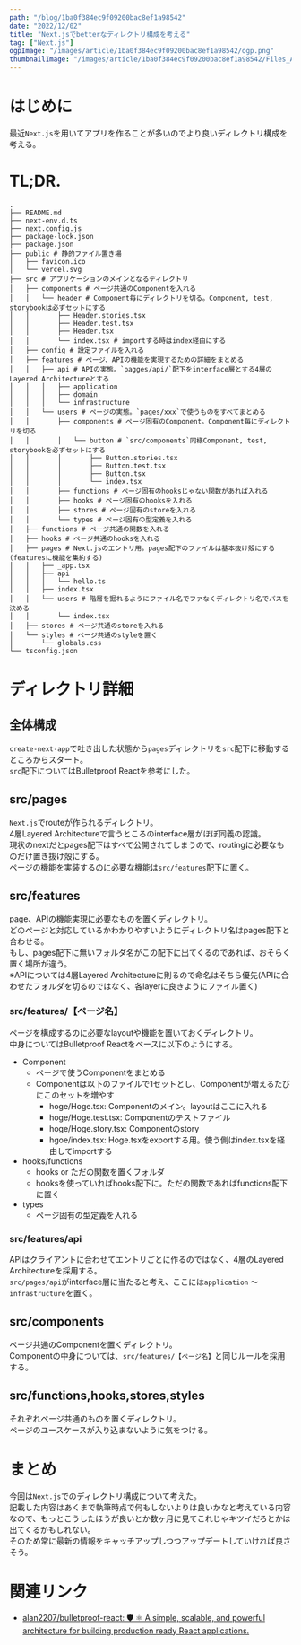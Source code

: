 ```yaml
---
path: "/blog/1ba0f384ec9f09200bac8ef1a98542"
date: "2022/12/02"
title: "Next.jsでbetterなディレクトリ構成を考える"
tag: ["Next.js"]
ogpImage: "/images/article/1ba0f384ec9f09200bac8ef1a98542/ogp.png"
thumbnailImage: "/images/article/1ba0f384ec9f09200bac8ef1a98542/Files_And_Folder_Monochromatic.png"
---
```


# はじめに

最近`Next.js`を用いてアプリを作ることが多いのでより良いディレクトリ構成を考える。

# TL;DR.

```
.
├── README.md
├── next-env.d.ts
├── next.config.js
├── package-lock.json
├── package.json
├── public # 静的ファイル置き場
│   ├── favicon.ico
│   └── vercel.svg
├── src # アプリケーションのメインとなるディレクトリ
│   ├── components # ページ共通のComponentを入れる
│   │   └── header # Component毎にディレクトリを切る。Component, test, storybookは必ずセットにする
│   │       ├── Header.stories.tsx 
│   │       ├── Header.test.tsx
│   │       ├── Header.tsx
│   │       └── index.tsx # importする時はindex経由にする
│   ├── config # 設定ファイルを入れる
│   ├── features # ページ、APIの機能を実現するための詳細をまとめる
│   │   ├── api # APIの実態。`pagges/api/`配下をinterface層とする4層のLayered Architectureとする
│   │   │   ├── application
│   │   │   ├── domain
│   │   │   └── infrastructure
│   │   └── users # ページの実態。`pages/xxx`で使うものをすべてまとめる
│   │       ├── components # ページ固有のComponent。Component毎にディレクトリを切る
│   │       │   └── button # `src/components`同様Component, test, storybookを必ずセットにする
│   │       │       ├── Button.stories.tsx
│   │       │       ├── Button.test.tsx
│   │       │       ├── Button.tsx
│   │       │       └── index.tsx
│   │       ├── functions # ページ固有のhooksじゃない関数があれば入れる
│   │       ├── hooks # ページ固有のhooksを入れる
│   │       ├── stores # ページ固有のstoreを入れる
│   │       └── types # ページ固有の型定義を入れる
│   ├── functions # ページ共通の関数を入れる
│   ├── hooks # ページ共通のhooksを入れる
│   ├── pages # Next.jsのエントリ用。pages配下のファイルは基本抜け殻にする(featuresに機能を集約する)
│   │   ├── _app.tsx
│   │   ├── api
│   │   │   └── hello.ts
│   │   ├── index.tsx
│   │   └── users # 階層を掘れるようにファイル名でファなくディレクトリ名でパスを決める
│   │       └── index.tsx
│   ├── stores # ページ共通のstoreを入れる
│   └── styles # ページ共通のstyleを置く
│       └── globals.css
└── tsconfig.json
```

# ディレクトリ詳細

## 全体構成

`create-next-app`で吐き出した状態から`pages`ディレクトリを`src`配下に移動するところからスタート。  
`src`配下についてはBulletproof Reactを参考にした。

## src/pages

`Next.js`でrouteが作られるディレクトリ。  
4層Layered Architectureで言うところのinterface層がほぼ同義の認識。  
現状のnextだとpages配下はすべて公開されてしまうので、routingに必要なものだけ置き抜け殻にする。  
ページの機能を実装するのに必要な機能は`src/features`配下に置く。

## src/features

page、APIの機能実現に必要なものを置くディレクトリ。  
どのページと対応しているかわかりやすいようにディレクトリ名はpages配下と合わせる。  
もし、pages配下に無いフォルダ名がこの配下に出てくるのであれば、おそらく置く場所が違う。  
※APIについては4層Layered Architectureに則るので命名はそちら優先(APIに合わせたフォルダを切るのではなく、各layerに良きようにファイル置く)

### src/features/【ページ名】

ページを構成するのに必要なlayoutや機能を置いておくディレクトリ。  
中身についてはBulletproof Reactをベースに以下のようにする。

* Component
    * ページで使うComponentをまとめる
    * Componentは以下のファイルで1セットとし、Componentが増えるたびにこのセットを増やす
        * hoge/Hoge.tsx: Componentのメイン。layoutはここに入れる
        * hoge/Hoge.test.tsx: Componentのテストファイル
        * hoge/Hoge.story.tsx: Componentのstory
        * hgoe/index.tsx: Hoge.tsxをexportする用。使う側はindex.tsxを経由してimportする
* hooks/functions
    * hooks or ただの関数を置くフォルダ
    * hooksを使っていればhooks配下に。ただの関数であればfunctions配下に置く
* types
    * ページ固有の型定義を入れる

### src/features/api

APIはクライアントに合わせてエントリごとに作るのではなく、4層のLayered Architectureを採用する。  
`src/pages/api`がinterface層に当たると考え、ここには`application` 〜 `infrastructure`を置く。

## src/components

ページ共通のComponentを置くディレクトリ。  
Componentの中身については、`src/features/【ページ名】`と同じルールを採用する。

## src/functions,hooks,stores,styles

それぞれページ共通のものを置くディレクトリ。  
ページのユースケースが入り込まないように気をつける。

# まとめ

今回は`Next.js`でのディレクトリ構成について考えた。  
記載した内容はあくまで執筆時点で何もしないよりは良いかなと考えている内容なので、もっとこうしたほうが良いとか数ヶ月に見てこれじゃキツイだろとかは出てくるかもしれない。  
そのため常に最新の情報をキャッチアップしつつアップデートしていければ良さそう。

# 関連リンク

* [alan2207/bulletproof\-react: 🛡️ ⚛️ A simple, scalable, and powerful architecture for building production ready React applications\.](https://github.com/alan2207/bulletproof-react)